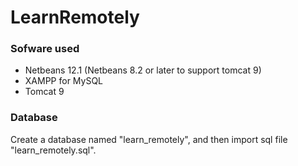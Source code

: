 # LearnRemotely

### Sofware used

- Netbeans 12.1 (Netbeans 8.2 or later to support tomcat 9)
- XAMPP for MySQL
- Tomcat 9

### Database

Create a database named "learn_remotely", and then import sql file "learn_remotely.sql".
